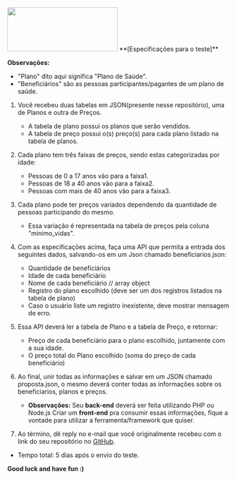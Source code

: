 
<img src="https://www.planium.io/wordpress/wp-content/uploads/2018/11/logo-Planium-06.svg" width="250" height="100">
**[Especificações para o teste]**

**Observações:**
  - "Plano" dito aqui significa "Plano de Saúde".
  - "Beneficiários" são as pessoas participantes/pagantes de um plano de saúde.


1. Você recebeu duas tabelas em JSON(presente nesse repositório), uma de Planos e outra de Preços.
	- A tabela de plano possui os planos que serão vendidos.
	- A tabela de preço possui o(s) preço(s) para cada plano listado na tabela de planos.


2. Cada plano tem três faixas de preços, sendo estas categorizadas por idade:
	- Pessoas de 0 a 17 anos vão para a faixa1.
	- Pessoas de 18 a 40 anos vão para a faixa2.
	- Pessoas com mais de 40 anos vão para a faixa3.


3. Cada plano pode ter preços variados dependendo da quantidade de pessoas participando do mesmo.
	- Essa variação é representada na tabela de preços pela coluna "minimo_vidas".


4. Com as especificações acima, faça uma API que permita a entrada dos seguintes dados, salvando-os em um Json chamado beneficiarios.json:
    - Quantidade de beneficiários
    - Idade de cada beneficiário
    - Nome de cada beneficiário // array object
    - Registro do plano escolhido (deve ser um dos registros listados na tabela de plano)
    - Caso o usuário liste um registro inexistente, deve mostrar mensagem de erro.



5. Essa API deverá ler a tabela de Plano e a tabela de Preço, e retornar:
    - Preço de cada beneficiário para o plano escolhido, juntamente com a sua idade.
    - O preço total do Plano escolhido (soma do preço de cada beneficiário)
	
6. Ao final, unir todas as informações e salvar em um JSON chamado proposta.json, o mesmo deverá conter todas as informações sobre os beneficiarios, planos e preços.
    - **Observações:**
    Seu **back-end** deverá ser feita utilizando PHP ou Node.js
    Criar um **front-end** pra consumir essas informações, fique a vontade para utilizar a ferramenta/framework que quiser.

7. Ao término, dê reply no e-mail que você originalmente recebeu com o link do seu repositório no [GitHub](https://github.com/).
  - Tempo total: 5 dias após o envio do teste.


**Good luck and have fun :)**
